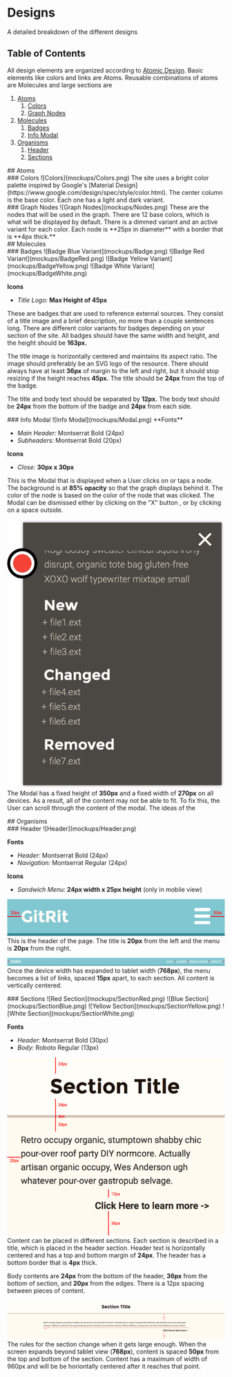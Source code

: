 # Designs
A detailed breakdown of the different designs

## Table of Contents
All design elements are organized according to [Atomic Design](http://bradfrost.com/blog/post/atomic-web-design/). Basic elements like colors and links are Atoms. Reusable combinations of atoms are Molecules and large sections are  

1. [Atoms](#atoms)
    1. [Colors](#colors)
    2. [Graph Nodes](#graphnodes)
2. [Molecules](#molecules) 
    1. [Badges](#badges)
    2. [Info Modal](#infomodal)
3. [Organisms](#organisms)
    1. [Header](#header)
    2. [Sections](#sections)

<div id="atoms"></div>
## Atoms

<div id="colors"></div>
### Colors
![Colors](mockups/Colors.png)
The site uses a bright color palette inspired by Google's [Material Design](https://www.google.com/design/spec/style/color.html). The center column is the base color. Each one has a light and dark variant.

<div id="graphnodes"></div>
### Graph Nodes
![Graph Nodes](mockups/Nodes.png)
These are the nodes that will be used in the graph. There are 12 base colors, which is what will be displayed by default. There is a dimmed variant and an active variant for each color. Each node is **25px in diameter** with a border that is **4px thick.**

<div id="molecules"></div>
## Molecules

<div id="badges"></div>
### Badges
![Badge Blue Variant](mockups/Badge.png)
![Badge Red Variant](mockups/BadgeRed.png)
![Badge Yellow Variant](mockups/BadgeYellow.png)
![Badge White Variant](mockups/BadgeWhite.png)

**Icons**
 
 + _Title Logo:_ **Max Height of 45px**

These are badges that are used to reference external sources. They consist of a title image and a brief description, no more than a couple sentences long. There are different color variants for badges depending on your section of the site. All badges should have the same width and height, and the height should be **163px.**


The title image is horizontally centered and maintains its aspect ratio. The image should preferably be an SVG logo of the resource. There should always have at least **36px** of margin to the left and right, but it should stop resizing if the height reaches **45px.** The title should be **24px** from the top of the badge.

The title and body text should be separated by **12px.** The body text should be **24px** from the bottom of the badge and **24px** from each side.

<div id="infomodal"></div>
### Info Modal
![Info Modal](mockups/Modal.png)
**Fonts**

 + _Main Header:_ Montserrat Bold (24px)
 + _Subheaders:_ Montserrat Bold (20px)

**Icons**
 
 + _Close:_ **30px x 30px**

This is the Modal that is displayed when a User clicks on or taps a node. The background is at **85% opacity** so that the graph displays behind it. The color of the node is based on the color of the node that was clicked. The Modal can be dismissed either by clicking on the "X" button , or by clicking on a space outside. 

![Info Modal](mockups/ModalScrolled.png)
The Modal has a fixed height of **350px** and a fixed width of **270px** on all devices. As a result, all of the content may not be able to fit. To fix this, the User can scroll through the content of the modal. The ideas of the 


<div id="organisms"</div>
## Organisms

<div id="header"></div>
### Header
![Header](mockups/Header.png)
 
**Fonts**

 + _Header:_ Montserrat Bold (24px)
 + _Navigation:_ Montserrat Regular (24px)


**Icons**

 + _Sandwich Menu:_ **24px width x 25px height** (only in mobile view)
 

![Mobile Header](mockups/HeaderMarked.png)
This is the header of the page. The title is **20px** from the left and the menu is **20px** from the right. 

![Large Header](mockups/HeaderLarge.png)
Once the device width has expanded to tablet width (**768px**), the menu becomes a list of links, spaced **15px** apart, to each section. All content is vertically centered.

<div id="sections"></div>
### Sections
![Red Section](mockups/SectionRed.png)
![Blue Section](mockups/SectionBlue.png)
![Yellow Section](mockups/SectionYellow.png)
![White Section](mockups/SectionWhite.png)
 
**Fonts**

 + _Header:_ Montserrat Bold (30px)
 + _Body:_ Roboto Regular (13px)


![Section Measurements](mockups/SectionWhiteMarked.png) 
Content can be placed in different sections. Each section is described in a title, which is placed in the header section. Header text is horizontally centered and has a top and bottom margin of **24px**. The header has a bottom border that is **4px** thick. 

Body contents are **24px** from the bottom of the header, **36px** from the bottom of section, and **20px** from the edges. There is a 12px spacing between pieces of content.

![Section Measurements](mockups/SectionLargeMarked.png) 
The rules for the section change when it gets large enough. When the screen expands beyond tablet view (**768px**), content is spaced **50px** from the top and bottom of the section. Content has a maximum of width of 960px and will be be horiontally centered after it reaches that point.